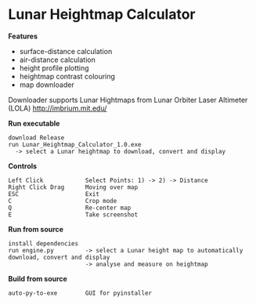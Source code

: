 # Lunar Heightmap Calculator
**Features**
* surface-distance calculation
* air-distance calculation
* height profile plotting
* heightmap contrast colouring
* map downloader

Downloader supports Lunar Hightmaps from Lunar Orbiter Laser Altimeter (LOLA) http://imbrium.mit.edu/

**Run executable**
```
download Release
run Lunar_Heightmap_Calculator_1.0.exe        
  -> select a Lunar heightmap to download, convert and display
```

**Controls**
```
Left Click            Select Points: 1) -> 2) -> Distance
Right Click Drag      Moving over map
ESC                   Exit
C                     Crop mode
Q                     Re-center map
E                     Take screenshot
```

**Run from source**
```
install dependencies
run engine.py         -> select a Lunar height map to automatically download, convert and display
                      -> analyse and measure on heightmap
```
**Build from source**
```
auto-py-to-exe        GUI for pyinstaller
```

